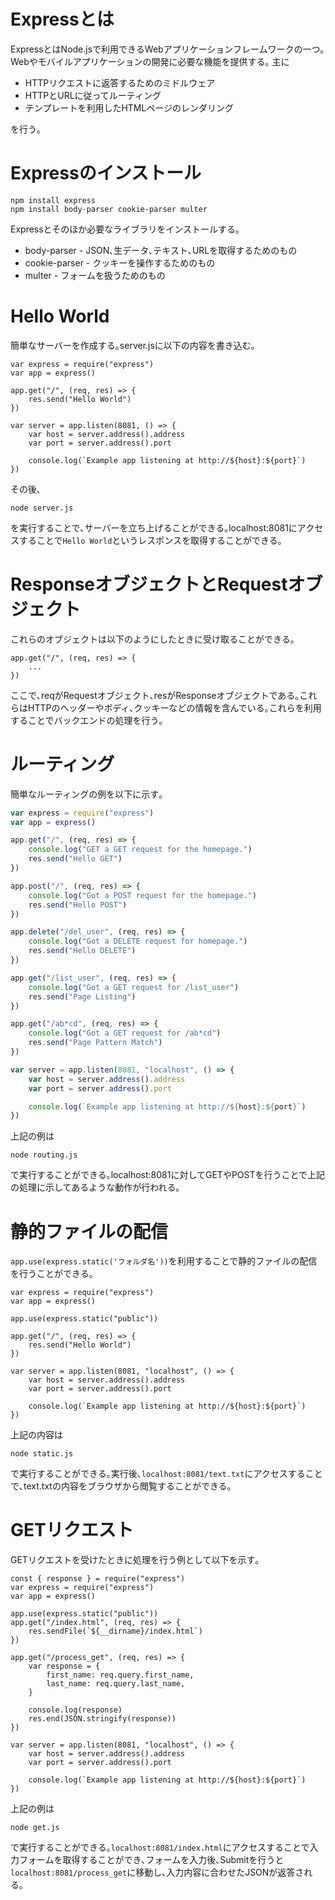# Expressとは

ExpressとはNode.jsで利用できるWebアプリケーションフレームワークの一つ｡Webやモバイルアプリケーションの開発に必要な機能を提供する｡
主に

- HTTPリクエストに返答するためのミドルウェア
- HTTPとURLに従ってルーティング
- テンプレートを利用したHTMLページのレンダリング

を行う｡

# Expressのインストール

```
npm install express
npm install body-parser cookie-parser multer
```

Expressとそのほか必要なライブラリをインストールする｡

- body-parser - JSON､生データ､テキスト､URLを取得するためのもの
- cookie-parser - クッキーを操作するためのもの
- multer - フォームを扱うためのもの

# Hello World

簡単なサーバーを作成する｡server.jsに以下の内容を書き込む｡

```
var express = require("express")
var app = express()

app.get("/", (req, res) => {
    res.send("Hello World")
})

var server = app.listen(8081, () => {
    var host = server.address().address
    var port = server.address().port

    console.log(`Example app listening at http://${host}:${port}`)
})
```

その後､

```
node server.js
```

を実行することで､サーバーを立ち上げることができる｡localhost:8081にアクセスすることで`Hello World`というレスポンスを取得することができる｡

# ResponseオブジェクトとRequestオブジェクト

これらのオブジェクトは以下のようにしたときに受け取ることができる｡

```
app.get("/", (req, res) => {
    ...
})
```

ここで､reqがRequestオブジェクト､resがResponseオブジェクトである｡これらはHTTPのヘッダーやボディ､クッキーなどの情報を含んでいる｡これらを利用することでバックエンドの処理を行う｡

# ルーティング

簡単なルーティングの例を以下に示す｡

```javascript:routing.js
var express = require("express")
var app = express()

app.get("/", (req, res) => {
    console.log("GET a GET request for the homepage.")
    res.send("Hello GET")
})

app.post("/", (req, res) => {
    console.log("Got a POST request for the homepage.")
    res.send("Hello POST")
})

app.delete("/del_user", (req, res) => {
    console.log("Got a DELETE request for homepage.")
    res.send("Hello DELETE")
})

app.get("/list_user", (req, res) => {
    console.log("Got a GET request for /list_user")
    res.send("Page Listing")
})

app.get("/ab*cd", (req, res) => {
    console.log("Got a GET request for /ab*cd")
    res.send("Page Pattern Match")
})

var server = app.listen(8081, "localhost", () => {
    var host = server.address().address
    var port = server.address().port

    console.log(`Example app listening at http://${host}:${port}`)
})
```

上記の例は

```
node routing.js
```

で実行することができる｡localhost:8081に対してGETやPOSTを行うことで上記の処理に示してあるような動作が行われる｡

# 静的ファイルの配信

`app.use(express.static('フォルダ名'))`を利用することで静的ファイルの配信を行うことができる｡

```
var express = require("express")
var app = express()

app.use(express.static("public"))

app.get("/", (req, res) => {
    res.send("Hello World")
})

var server = app.listen(8081, "localhost", () => {
    var host = server.address().address
    var port = server.address().port

    console.log(`Example app listening at http://${host}:${port}`)
})
```

上記の内容は

```
node static.js
```

で実行することができる｡実行後､`localhost:8081/text.txt`にアクセスすることで､text.txtの内容をブラウザから閲覧することができる｡

# GETリクエスト

GETリクエストを受けたときに処理を行う例として以下を示す｡

```
const { response } = require("express")
var express = require("express")
var app = express()

app.use(express.static("public"))
app.get("/index.html", (req, res) => {
    res.sendFile(`${__dirname}/index.html`)
})

app.get("/process_get", (req, res) => {
    var response = {
        first_name: req.query.first_name,
        last_name: req.query.last_name,
    }

    console.log(response)
    res.end(JSON.stringify(response))
})

var server = app.listen(8081, "localhost", () => {
    var host = server.address().address
    var port = server.address().port

    console.log(`Example app listening at http://${host}:${port}`)
})
```

上記の例は

```
node get.js
```

で実行することができる｡`localhost:8081/index.html`にアクセスすることで入力フォームを取得することができ､フォームを入力後､Submitを行うと`localhost:8081/process_get`に移動し､入力内容に合わせたJSONが返答される｡
